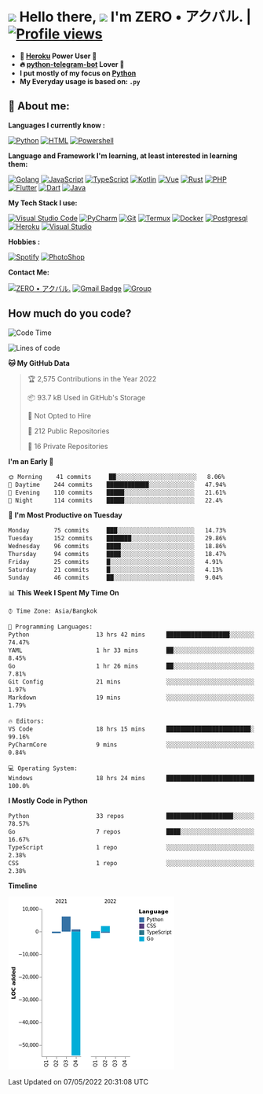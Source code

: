 # <img src="https://i.pinimg.com/originals/01/63/6c/01636c5434cd0462086620c60fdfec16.gif" width="50px"> **Hello there, <img src="https://raw.githubusercontent.com/MartinHeinz/MartinHeinz/master/wave.gif" width="30px">** I'm ZERO • アクバル. | [![Profile views](https://gpvc.arturio.dev/Ryomen-Sukuna)](https://github.com/Ryomen-Sukuna)

- **🐋 [Heroku](https://heroku.com) Power User 💪**
- **🔥 [python-telegram-bot](https://github.com/python-telegram-bot/python-telegram-bot) Lover 💖**
- **I put mostly of my focus on [Python](https://python.org)**
- **My Everyday usage is based on: `.py`**

## 👦 **About me**:

**Languages I currently know :**

[![Python](https://badges.aleen42.com/src/python.svg)](https://python.org)
[![HTML](https://img.shields.io/badge/-HTML-%232c3e50?style=flat&logo=php)](https://whatwg.org)
[![Powershell](https://img.shields.io/badge/-PowerShell-%232c3e50?style=flat&logo=powershell)](https://docs.microsoft.com/en-us/powershell)

**Language ​​and Framework I'm learning, at least interested in learning them:**

[![Golang](https://badges.aleen42.com/src/golang.svg)](https://golang.org)
[![JavaScript](https://badges.aleen42.com/src/javascript.svg)](https://nodejs.org)
[![TypeScript](https://badges.aleen42.com/src/typescript.svg)](https://www.typescriptlang.org)
[![Kotlin](https://badges.aleen42.com/src/kotlin.svg)](https://kotlinlang.org)
[![Vue](https://badges.aleen42.com/src/vue.svg)](https://vuejs.org)
[![Rust](https://img.shields.io/badge/-rust-%232c3e50?style=flat&logo=rust)](https://rust-lang.org)
[![PHP](https://img.shields.io/badge/-php-%232c3e50?style=flat&logo=php)](https://www.php.net)
[![Flutter](https://img.shields.io/badge/-flutter-%232c3e50?style=flat&logo=flutter)](https://flutter.dev)
[![Dart](https://img.shields.io/badge/-dart-%232c3e50?style=flat&logo=dart)](https://dart.dev)
[![Java](https://badges.aleen42.com/src/java.svg)](https://www.java.com/en)

**My Tech Stack I use:**

[![Visual Studio Code](https://badges.aleen42.com/src/visual_studio_code.svg)](https://code.visualstudio.com)
[![PyCharm](https://img.shields.io/badge/-pycharm-%23007ACC?style=flat&logo=pycharm&logoColor=black&color=black&labelColor=green)](https://www.jetbrains.com/pycharm)
[![Git](https://img.shields.io/badge/-Git-%23F05032?style=flat&logo=git&logoColor=%23ffffff)](https://git-scm.com)
[![Termux](https://img.shields.io/badge/-Termux-%232c3e50?style=flat&logo=typescript)](https://termux.com)
[![Docker](https://badges.aleen42.com/src/docker.svg)](https://www.docker.com/)
[![Postgresql](https://img.shields.io/badge/-Postgresql-%232c3e50?style=flat&logo=postgresql)](https://postgresql.org)
[![Heroku](https://img.shields.io/badge/-Heroku-purple?style=flat&logo=heroku)](https://heroku.com)
[![Visual Studio](https://badges.aleen42.com/src/visual_studio.svg)](https://visualstudio.microsoft.com/)

**Hobbies :**

[![Spotify](https://badges.aleen42.com/src/spotify.svg)](https://spotify.com)
[![PhotoShop](https://badges.aleen42.com/src/photoshop.svg)](https://www.adobe.com/products/photoshop.html)

**Contact Me:**

[![ZERO • アクバル.](https://badges.aleen42.com/src/telegram.svg)](https://t.me/Anomaliii)
[![Gmail Badge](https://img.shields.io/badge/-ryomensukuna83@gmail.com-c14438?style=flat&logo=Gmail&logoColor=white)](https://ryomensukuna83@gmail.com)
[![Group](https://img.shields.io/badge/dynamic/json?logo=telegram&label=%40RandomAnimeIndonesia&labelColor=282c34&suffix=+members&color=2CA5E0&query=%24.data.totalSubs&url=https%3A%2F%2Fapi.spencerwoo.com%2Fsubstats%2F%3Fsource%3Dtelegram%26queryKey%3DGrup_Anime_Random&longCache=true%22)](https://t.me/Grup_Anime_Random)
 

## **How much do you code?**

<!--START_SECTION:waka-->
![Code Time](http://img.shields.io/badge/Code%20Time-166%20hrs%2045%20mins-blue)

![Lines of code](https://img.shields.io/badge/From%20Hello%20World%20I%27ve%20Written--48%20Thousand%20lines%20of%20code-blue)

**🐱 My GitHub Data** 

> 🏆 2,575 Contributions in the Year 2022
 > 
> 📦 93.7 kB Used in GitHub's Storage 
 > 
> 🚫 Not Opted to Hire
 > 
> 📜 212 Public Repositories 
 > 
> 🔑 16 Private Repositories  
 > 
**I'm an Early 🐤** 

```text
🌞 Morning    41 commits     ██░░░░░░░░░░░░░░░░░░░░░░░   8.06% 
🌆 Daytime    244 commits    ████████████░░░░░░░░░░░░░   47.94% 
🌃 Evening    110 commits    █████░░░░░░░░░░░░░░░░░░░░   21.61% 
🌙 Night      114 commits    █████░░░░░░░░░░░░░░░░░░░░   22.4%

```
📅 **I'm Most Productive on Tuesday** 

```text
Monday       75 commits     ███░░░░░░░░░░░░░░░░░░░░░░   14.73% 
Tuesday      152 commits    ███████░░░░░░░░░░░░░░░░░░   29.86% 
Wednesday    96 commits     ████░░░░░░░░░░░░░░░░░░░░░   18.86% 
Thursday     94 commits     ████░░░░░░░░░░░░░░░░░░░░░   18.47% 
Friday       25 commits     █░░░░░░░░░░░░░░░░░░░░░░░░   4.91% 
Saturday     21 commits     █░░░░░░░░░░░░░░░░░░░░░░░░   4.13% 
Sunday       46 commits     ██░░░░░░░░░░░░░░░░░░░░░░░   9.04%

```


📊 **This Week I Spent My Time On** 

```text
⌚︎ Time Zone: Asia/Bangkok

💬 Programming Languages: 
Python                   13 hrs 42 mins      ██████████████████░░░░░░░   74.47% 
YAML                     1 hr 33 mins        ██░░░░░░░░░░░░░░░░░░░░░░░   8.45% 
Go                       1 hr 26 mins        ██░░░░░░░░░░░░░░░░░░░░░░░   7.81% 
Git Config               21 mins             ░░░░░░░░░░░░░░░░░░░░░░░░░   1.97% 
Markdown                 19 mins             ░░░░░░░░░░░░░░░░░░░░░░░░░   1.79%

🔥 Editors: 
VS Code                  18 hrs 15 mins      ████████████████████████░   99.16% 
PyCharmCore              9 mins              ░░░░░░░░░░░░░░░░░░░░░░░░░   0.84%

💻 Operating System: 
Windows                  18 hrs 24 mins      █████████████████████████   100.0%

```

**I Mostly Code in Python** 

```text
Python                   33 repos            ███████████████████░░░░░░   78.57% 
Go                       7 repos             ████░░░░░░░░░░░░░░░░░░░░░   16.67% 
TypeScript               1 repo              ░░░░░░░░░░░░░░░░░░░░░░░░░   2.38% 
CSS                      1 repo              ░░░░░░░░░░░░░░░░░░░░░░░░░   2.38%

```


**Timeline**

![Chart not found](https://raw.githubusercontent.com/Ryomen-Sukuna/Ryomen-Sukuna/master/charts/bar_graph.png) 


 Last Updated on 07/05/2022 20:31:08 UTC
<!--END_SECTION:waka-->
